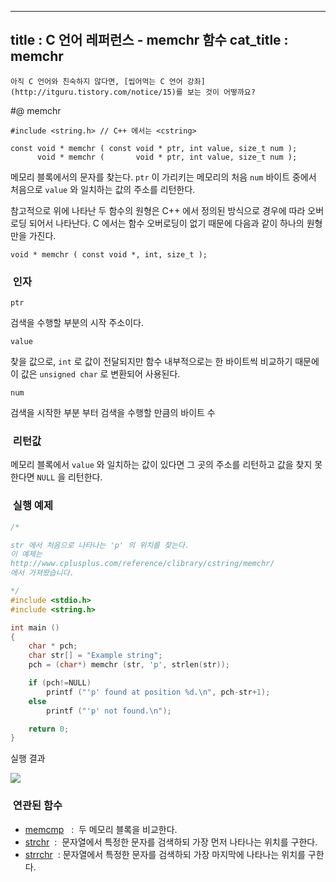 ----------------
title : C 언어 레퍼런스 - memchr 함수
cat_title :  memchr
--------------



```warning
아직 C 언어와 친숙하지 않다면, [씹어먹는 C 언어 강좌](http://itguru.tistory.com/notice/15)를 보는 것이 어떻까요?

```

#@ memchr

```info
#include <string.h> // C++ 에서는 <cstring>

const void * memchr ( const void * ptr, int value, size_t num );
      void * memchr (       void * ptr, int value, size_t num );
```


메모리 블록에서의 문자를 찾는다.
`ptr` 이 가리키는 메모리의 처음 `num` 바이트 중에서 처음으로 `value` 와 일치하는 값의 주소를 리턴한다.

참고적으로 위에 나타난 두 함수의 원형은 C++ 에서 정의된 방식으로 경우에 따라 오버로딩 되어서 나타난다. C 에서는 함수 오버로딩이 없기 때문에 다음과 같이 하나의 원형만을 가진다.

```info
void * memchr ( const void *, int, size_t );
```

###  인자

`ptr`

검색을 수행할 부분의 시작 주소이다.

`value`

찾을 값으로, `int` 로 값이 전달되지만 함수 내부적으로는 한 바이트씩 비교하기 때문에 이 값은 `unsigned char` 로 변환되어 사용된다.

`num`

검색을 시작한 부분 부터 검색을 수행할 만큼의 바이트 수



###  리턴값




메모리 블록에서 `value` 와 일치하는 값이 있다면 그 곳의 주소를 리턴하고 값을 찾지 못한다면 `NULL` 을 리턴한다.




###  실행 예제

```cpp
/*

str 에서 처음으로 나타나는 'p' 의 위치를 찾는다.
이 예제는
http://www.cplusplus.com/reference/clibrary/cstring/memchr/
에서 가져왔습니다.

*/
#include <stdio.h>
#include <string.h>

int main ()
{
    char * pch;
    char str[] = "Example string";
    pch = (char*) memchr (str, 'p', strlen(str));

    if (pch!=NULL)
        printf ("'p' found at position %d.\n", pch-str+1);
    else
        printf ("'p' not found.\n");

    return 0;
}
```


실행 결과


![](http://img1.daumcdn.net/thumb/R1920x0/?fname=http%3A%2F%2Fcfile22.uf.tistory.com%2Fimage%2F207EAB0F4C5588E0CAACE4)

###  연관된 함수

* [memcmp](http://itguru.tistory.com/84)   :  두 메모리 블록을 비교한다.
*  [strchr](http://itguru.tistory.com/93)  :  문자열에서 특정한 문자를 검색하되 가장 먼저 나타나는 위치를 구한다.
*  [strrchr](http://itguru.tistory.com/96)  :
문자열에서 특정한 문자를 검색하되 가장 마지막에 나타나는 위치를 구한다.







